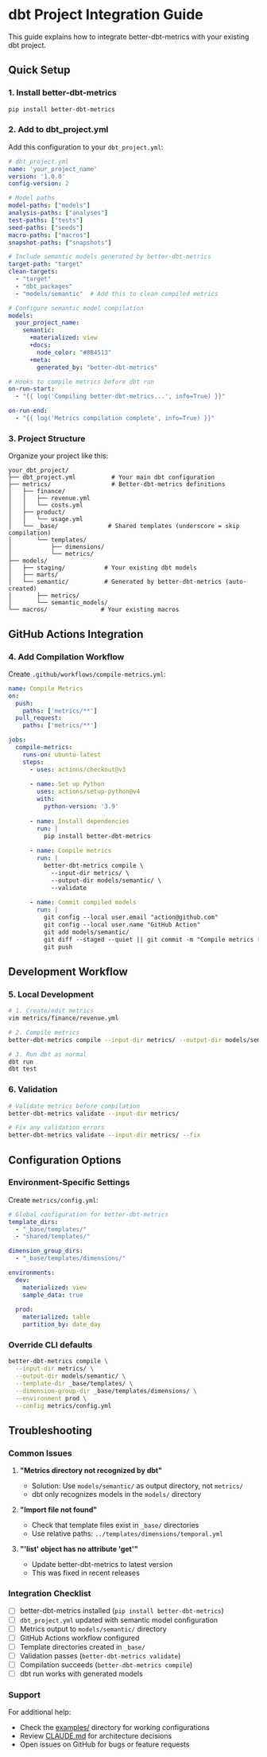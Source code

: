 # dbt Project Integration Guide

This guide explains how to integrate better-dbt-metrics with your existing dbt project.

## Quick Setup

### 1. Install better-dbt-metrics

```bash
pip install better-dbt-metrics
```

### 2. Add to dbt_project.yml

Add this configuration to your `dbt_project.yml`:

```yaml
# dbt_project.yml
name: 'your_project_name'
version: '1.0.0'
config-version: 2

# Model paths
model-paths: ["models"]
analysis-paths: ["analyses"]
test-paths: ["tests"]
seed-paths: ["seeds"]
macro-paths: ["macros"]
snapshot-paths: ["snapshots"]

# Include semantic models generated by better-dbt-metrics
target-path: "target"
clean-targets:
  - "target"
  - "dbt_packages"
  - "models/semantic"  # Add this to clean compiled metrics

# Configure semantic model compilation
models:
  your_project_name:
    semantic:
      +materialized: view
      +docs:
        node_color: "#8B4513"
      +meta:
        generated_by: "better-dbt-metrics"

# Hooks to compile metrics before dbt run
on-run-start:
  - "{{ log('Compiling better-dbt-metrics...', info=True) }}"

on-run-end:
  - "{{ log('Metrics compilation complete', info=True) }}"
```

### 3. Project Structure

Organize your project like this:

```
your_dbt_project/
├── dbt_project.yml          # Your main dbt configuration
├── metrics/                 # Better-dbt-metrics definitions
│   ├── finance/
│   │   ├── revenue.yml
│   │   └── costs.yml
│   ├── product/
│   │   └── usage.yml
│   └── _base/              # Shared templates (underscore = skip compilation)
│       └── templates/
│           ├── dimensions/
│           └── metrics/
├── models/
│   ├── staging/           # Your existing dbt models
│   ├── marts/
│   └── semantic/          # Generated by better-dbt-metrics (auto-created)
│       ├── metrics/
│       └── semantic_models/
└── macros/               # Your existing macros
```

## GitHub Actions Integration

### 4. Add Compilation Workflow

Create `.github/workflows/compile-metrics.yml`:

```yaml
name: Compile Metrics
on:
  push:
    paths: ['metrics/**']
  pull_request:
    paths: ['metrics/**']

jobs:
  compile-metrics:
    runs-on: ubuntu-latest
    steps:
      - uses: actions/checkout@v3
      
      - name: Set up Python
        uses: actions/setup-python@v4
        with:
          python-version: '3.9'
          
      - name: Install dependencies
        run: |
          pip install better-dbt-metrics
          
      - name: Compile metrics
        run: |
          better-dbt-metrics compile \
            --input-dir metrics/ \
            --output-dir models/semantic/ \
            --validate
            
      - name: Commit compiled models
        run: |
          git config --local user.email "action@github.com"
          git config --local user.name "GitHub Action"
          git add models/semantic/
          git diff --staged --quiet || git commit -m "Compile metrics [skip ci]"
          git push
```

## Development Workflow

### 5. Local Development

```bash
# 1. Create/edit metrics
vim metrics/finance/revenue.yml

# 2. Compile metrics
better-dbt-metrics compile --input-dir metrics/ --output-dir models/semantic/

# 3. Run dbt as normal
dbt run
dbt test
```

### 6. Validation

```bash
# Validate metrics before compilation
better-dbt-metrics validate --input-dir metrics/

# Fix any validation errors
better-dbt-metrics validate --input-dir metrics/ --fix
```

## Configuration Options

### Environment-Specific Settings

Create `metrics/config.yml`:

```yaml
# Global configuration for better-dbt-metrics
template_dirs:
  - "_base/templates/"
  - "shared/templates/"

dimension_group_dirs:
  - "_base/templates/dimensions/"

environments:
  dev:
    materialized: view
    sample_data: true
    
  prod:
    materialized: table
    partition_by: date_day
```

### Override CLI defaults

```bash
better-dbt-metrics compile \
  --input-dir metrics/ \
  --output-dir models/semantic/ \
  --template-dir _base/templates/ \
  --dimension-group-dir _base/templates/dimensions/ \
  --environment prod \
  --config metrics/config.yml
```

## Troubleshooting

### Common Issues

1. **"Metrics directory not recognized by dbt"**
   - Solution: Use `models/semantic/` as output directory, not `metrics/`
   - dbt only recognizes models in the `models/` directory

2. **"Import file not found"**
   - Check that template files exist in `_base/` directories
   - Use relative paths: `../templates/dimensions/temporal.yml`

3. **"'list' object has no attribute 'get'"**
   - Update better-dbt-metrics to latest version
   - This was fixed in recent releases

### Integration Checklist

- [ ] better-dbt-metrics installed (`pip install better-dbt-metrics`)
- [ ] `dbt_project.yml` updated with semantic model configuration
- [ ] Metrics output to `models/semantic/` directory
- [ ] GitHub Actions workflow configured
- [ ] Template directories created in `_base/`
- [ ] Validation passes (`better-dbt-metrics validate`)
- [ ] Compilation succeeds (`better-dbt-metrics compile`)
- [ ] dbt run works with generated models

### Support

For additional help:
- Check the [examples/](examples/) directory for working configurations
- Review [CLAUDE.md](CLAUDE.md) for architecture decisions
- Open issues on GitHub for bugs or feature requests